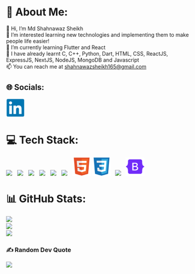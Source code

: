# 💫 About Me:
👋 Hi, I’m Md Shahnawaz Sheikh<br>👀 I’m interested learning new technologies and implementing them to make people life easier!<br>🌱 I’m currently learning Flutter and React<br>💞️ I have already learnt C, C++, Python, Dart, HTML, CSS, ReactJS, ExpressJS, NextJS, NodeJS, MongoDB and Javascript<br>📫 You can reach me at shahnawazsheikh165@gmail.com


## 🌐 Socials:
<a href="https://www.linkedin.com/in/md-shahnawaz-sheikh-094a12225/"><img src="https://github.com/devicons/devicon/blob/master/icons/linkedin/linkedin-original.svg" height="50" style="padding-right:10px"/></a>


# 💻 Tech Stack:
<div style="display: inline-block;">
<img src="https://brandeps.com/logo-download/C/C-logo-vector-01.svg" height="50" style="padding-right:10px"/>
<img src="https://brandeps.com/logo-download/C/C++-logo-vector-01.svg" height="50" style="padding-right:10px"/>  
<img src="https://brandeps.com/icon-download/P/Python-icon-vector-04.svg" height="48" style="padding-right:10px"/>  
<img src="https://brandeps.com/icon-download/D/Django-icon-vector-03.svg" height="48" style="padding-right:10px"/>  
<img src="https://brandeps.com/icon-download/D/Dart-icon-vector-02.svg" height="48" style="padding-right:10px"/>  
<img src="https://brandeps.com/icon-download/F/Flutter-icon-vector-02.svg" height="48" style="padding-right:10px"/>  
<img src="https://github.com/devicons/devicon/blob/master/icons/html5/html5-original.svg" height="50"/>
<img src="https://github.com/devicons/devicon/blob/master/icons/css3/css3-original.svg" height="50" style="padding-right:8px"/>  
<img src="https://brandeps.com/icon-download/J/Javascript-icon-vector-03.svg" height="50" style="padding-right:10px"/>  
<img src="https://github.com/devicons/devicon/blob/master/icons/bootstrap/bootstrap-plain.svg" height="50"/>  
</div>

# 📊 GitHub Stats:
![](https://github-readme-stats.vercel.app/api?username=MdShahnawazSheikh&theme=dark&hide_border=false&include_all_commits=true&count_private=true)<br/>
![](https://github-readme-streak-stats.herokuapp.com/?user=MdShahnawazSheikh&theme=dark&hide_border=false)<br/>
![](https://github-readme-stats.vercel.app/api/top-langs/?username=MdShahnawazSheikh&theme=dark&hide_border=false&include_all_commits=true&count_private=true&layout=compact)

### ✍️ Random Dev Quote
![](https://quotes-github-readme.vercel.app/api?type=horizontal&theme=radical)
